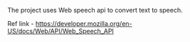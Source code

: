 The project uses Web speech api to convert text to speech.

Ref link - https://developer.mozilla.org/en-US/docs/Web/API/Web_Speech_API
